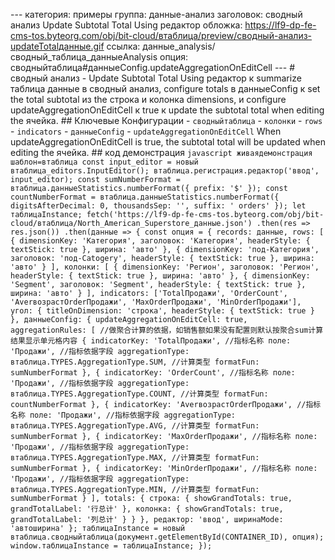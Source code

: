 --- категория: примеры группа: данные-анализ заголовок: сводный анализ Update Subtotal Total Using редактор обложка: https://lf9-dp-fe-cms-tos.byteorg.com/obj/bit-cloud/втаблица/preview/сводный-анализ-updateTotalданные.gif ссылка: данные_analysis/сводный_таблица_данныеAnalysis опция: сводныйтаблица#данныеConfig.updateAggregationOnEditCell --- # сводный анализ - Update Subtotal Total Using редактор к summarize таблица данные в сводный анализ, configure totals в данныеConfig к set the total subtotal из the строка и колонка dimensions, и configure updateAggregationOnEditCell к true к update the subtotal total when editing the ячейка. ## Ключевые Конфигурации - `сводныйтаблица` - `колонки` - `rows` - `indicators` - `данныеConfig` - `updateAggregationOnEditCell` When updateAggregationOnEditCell is true, the subtotal total will be updated when editing the ячейка. ## код демонстрация ```javascript живаядемонстрация шаблон=втаблица const input_editor = новый втаблица_editors.InputEditor(); втаблица.регистрация.редактор('ввод', input_editor); const sumNumberFormat = втаблица.данныеStatistics.numberFormat({ prefix: '$' }); const countNumberFormat = втаблица.данныеStatistics.numberFormat({ digitsAfterDecimal: 0, thousandsSep: '', suffix: ' orders' }); let таблицаInstance; fetch('https://lf9-dp-fe-cms-tos.byteorg.com/obj/bit-cloud/втаблица/North_American_Superstore_данные.json') .then(res => res.json()) .then(данные => { const опция = { records: данные, rows: [ { dimensionKey: 'Категория', заголовок: 'Категория', headerStyle: { textStick: true }, ширина: 'авто' }, { dimensionKey: 'под-Категория', заголовок: 'под-Catogery', headerStyle: { textStick: true }, ширина: 'авто' } ], колонки: [ { dimensionKey: 'Регион', заголовок: 'Регион', headerStyle: { textStick: true }, ширина: 'авто' }, { dimensionKey: 'Segment', заголовок: 'Segment', headerStyle: { textStick: true }, ширина: 'авто' } ], indicators: ['TotalПродажи', 'OrderCount', 'AverвозрастOrderПродажи', 'MaxOrderПродажи', 'MinOrderПродажи'], угол: { titleOnDimension: 'строка', headerStyle: { textStick: true } }, данныеConfig: { updateAggregationOnEditCell: true, aggregationRules: [ //做聚合计算的依据，如销售额如果没有配置则默认按聚合sum计算结果显示单元格内容 { indicatorKey: 'TotalПродажи', //指标名称 поле: 'Продажи', //指标依据字段 aggregationType: втаблица.TYPES.AggregationType.SUM, //计算类型 formatFun: sumNumberFormat }, { indicatorKey: 'OrderCount', //指标名称 поле: 'Продажи', //指标依据字段 aggregationType: втаблица.TYPES.AggregationType.COUNT, //计算类型 formatFun: countNumberFormat }, { indicatorKey: 'AverвозрастOrderПродажи', //指标名称 поле: 'Продажи', //指标依据字段 aggregationType: втаблица.TYPES.AggregationType.AVG, //计算类型 formatFun: sumNumberFormat }, { indicatorKey: 'MaxOrderПродажи', //指标名称 поле: 'Продажи', //指标依据字段 aggregationType: втаблица.TYPES.AggregationType.MAX, //计算类型 formatFun: sumNumberFormat }, { indicatorKey: 'MinOrderПродажи', //指标名称 поле: 'Продажи', //指标依据字段 aggregationType: втаблица.TYPES.AggregationType.MIN, //计算类型 formatFun: sumNumberFormat } ], totals: { строка: { showGrandTotals: true, grandTotalLabel: '行总计' }, колонка: { showGrandTotals: true, grandTotalLabel: '列总计' } } }, редактор: 'ввод', ширинаMode: 'автоширина' }; таблицаInstance = новый втаблица.сводныйтаблица(документ.getElementById(CONTAINER_ID), опция); window.таблицаInstance = таблицаInstance; }); ``` 